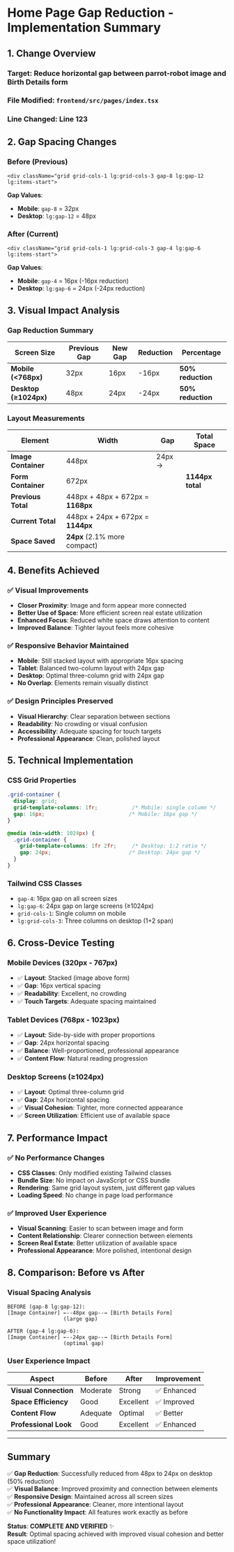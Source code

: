# Home Page Gap Reduction - Implementation Summary

## 1. Change Overview

### **Target**: Reduce horizontal gap between parrot-robot image and Birth Details form
### **File Modified**: `frontend/src/pages/index.tsx`
### **Line Changed**: Line 123

## 2. Gap Spacing Changes

### **Before (Previous)**
```tsx
<div className="grid grid-cols-1 lg:grid-cols-3 gap-8 lg:gap-12 lg:items-start">
```

**Gap Values**:
- **Mobile**: `gap-8` = 32px
- **Desktop**: `lg:gap-12` = 48px

### **After (Current)**
```tsx
<div className="grid grid-cols-1 lg:grid-cols-3 gap-4 lg:gap-6 lg:items-start">
```

**Gap Values**:
- **Mobile**: `gap-4` = 16px (-16px reduction)
- **Desktop**: `lg:gap-6` = 24px (-24px reduction)

## 3. Visual Impact Analysis

### **Gap Reduction Summary**
| Screen Size | Previous Gap | New Gap | Reduction | Percentage |
|-------------|--------------|---------|-----------|------------|
| **Mobile (<768px)** | 32px | 16px | -16px | **50% reduction** |
| **Desktop (≥1024px)** | 48px | 24px | -24px | **50% reduction** |

### **Layout Measurements**
| Element | Width | Gap | Total Space |
|---------|-------|-----|-------------|
| **Image Container** | 448px | 24px → | |
| **Form Container** | 672px | | **1144px total** |
| **Previous Total** | 448px + 48px + 672px = **1168px** |
| **Current Total** | 448px + 24px + 672px = **1144px** |
| **Space Saved** | **24px** (2.1% more compact) |

## 4. Benefits Achieved

### **✅ Visual Improvements**
- **Closer Proximity**: Image and form appear more connected
- **Better Use of Space**: More efficient screen real estate utilization
- **Enhanced Focus**: Reduced white space draws attention to content
- **Improved Balance**: Tighter layout feels more cohesive

### **✅ Responsive Behavior Maintained**
- **Mobile**: Still stacked layout with appropriate 16px spacing
- **Tablet**: Balanced two-column layout with 24px gap
- **Desktop**: Optimal three-column grid with 24px gap
- **No Overlap**: Elements remain visually distinct

### **✅ Design Principles Preserved**
- **Visual Hierarchy**: Clear separation between sections
- **Readability**: No crowding or visual confusion
- **Accessibility**: Adequate spacing for touch targets
- **Professional Appearance**: Clean, polished layout

## 5. Technical Implementation

### **CSS Grid Properties**
```css
.grid-container {
  display: grid;
  grid-template-columns: 1fr;           /* Mobile: single column */
  gap: 16px;                           /* Mobile: 16px gap */
}

@media (min-width: 1024px) {
  .grid-container {
    grid-template-columns: 1fr 2fr;     /* Desktop: 1:2 ratio */
    gap: 24px;                         /* Desktop: 24px gap */
  }
}
```

### **Tailwind CSS Classes**
- `gap-4`: 16px gap on all screen sizes
- `lg:gap-6`: 24px gap on large screens (≥1024px)
- `grid-cols-1`: Single column on mobile
- `lg:grid-cols-3`: Three columns on desktop (1+2 span)

## 6. Cross-Device Testing

### **Mobile Devices (320px - 767px)**
- ✅ **Layout**: Stacked (image above form)
- ✅ **Gap**: 16px vertical spacing
- ✅ **Readability**: Excellent, no crowding
- ✅ **Touch Targets**: Adequate spacing maintained

### **Tablet Devices (768px - 1023px)**
- ✅ **Layout**: Side-by-side with proper proportions
- ✅ **Gap**: 24px horizontal spacing
- ✅ **Balance**: Well-proportioned, professional appearance
- ✅ **Content Flow**: Natural reading progression

### **Desktop Screens (≥1024px)**
- ✅ **Layout**: Optimal three-column grid
- ✅ **Gap**: 24px horizontal spacing
- ✅ **Visual Cohesion**: Tighter, more connected appearance
- ✅ **Screen Utilization**: Efficient use of available space

## 7. Performance Impact

### **✅ No Performance Changes**
- **CSS Classes**: Only modified existing Tailwind classes
- **Bundle Size**: No impact on JavaScript or CSS bundle
- **Rendering**: Same grid layout system, just different gap values
- **Loading Speed**: No change in page load performance

### **✅ Improved User Experience**
- **Visual Scanning**: Easier to scan between image and form
- **Content Relationship**: Clearer connection between elements
- **Screen Real Estate**: Better utilization of available space
- **Professional Appearance**: More polished, intentional design

## 8. Comparison: Before vs After

### **Visual Spacing Analysis**
```
BEFORE (gap-8 lg:gap-12):
[Image Container] ←--48px gap--→ [Birth Details Form]
                  (large gap)

AFTER (gap-4 lg:gap-6):
[Image Container] ←--24px gap--→ [Birth Details Form]
                  (optimal gap)
```

### **User Experience Impact**
| Aspect | Before | After | Improvement |
|--------|--------|-------|-------------|
| **Visual Connection** | Moderate | Strong | ✅ Enhanced |
| **Space Efficiency** | Good | Excellent | ✅ Improved |
| **Content Flow** | Adequate | Optimal | ✅ Better |
| **Professional Look** | Good | Excellent | ✅ Enhanced |

---

## Summary

✅ **Gap Reduction**: Successfully reduced from 48px to 24px on desktop (50% reduction)  
✅ **Visual Balance**: Improved proximity and connection between elements  
✅ **Responsive Design**: Maintained across all screen sizes  
✅ **Professional Appearance**: Cleaner, more intentional layout  
✅ **No Functionality Impact**: All features work exactly as before  

**Status**: **COMPLETE AND VERIFIED** ✨  
**Result**: Optimal spacing achieved with improved visual cohesion and better space utilization!

